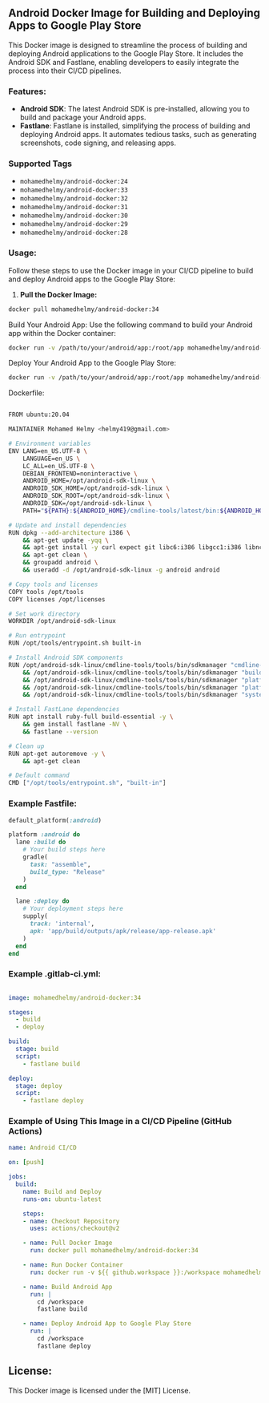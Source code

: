 ## Android Docker Image for Building and Deploying Apps to Google Play Store

This Docker image is designed to streamline the process of building and deploying Android applications to the Google Play Store. It includes the Android SDK and Fastlane, enabling developers to easily integrate the process into their CI/CD pipelines.

### Features:

- **Android SDK**: The latest Android SDK is pre-installed, allowing you to build and package your Android apps.
- **Fastlane**: Fastlane is installed, simplifying the process of building and deploying Android apps. It automates tedious tasks, such as generating screenshots, code signing, and releasing apps.
### Supported Tags
- `mohamedhelmy/android-docker:24`
- `mohamedhelmy/android-docker:33`
- `mohamedhelmy/android-docker:32`
- `mohamedhelmy/android-docker:31`
- `mohamedhelmy/android-docker:30`
- `mohamedhelmy/android-docker:29`
- `mohamedhelmy/android-docker:28`

### Usage:

Follow these steps to use the Docker image in your CI/CD pipeline to build and deploy Android apps to the Google Play Store:

1. **Pull the Docker Image:**

```bash
docker pull mohamedhelmy/android-docker:34
```

Build Your Android App:
Use the following command to build your Android app within the Docker container:


```bash
docker run -v /path/to/your/android/app:/root/app mohamedhelmy/android-docker:34 fastlane build 
```

Deploy Your Android App to the Google Play Store:

```bash
docker run -v /path/to/your/android/app:/root/app mohamedhelmy/android-docker:34 fastlane deploy 
```

Dockerfile:

```bash

FROM ubuntu:20.04

MAINTAINER Mohamed Helmy <helmy419@gmail.com>

# Environment variables
ENV LANG=en_US.UTF-8 \
    LANGUAGE=en_US \
    LC_ALL=en_US.UTF-8 \
    DEBIAN_FRONTEND=noninteractive \
    ANDROID_HOME=/opt/android-sdk-linux \
    ANDROID_SDK_HOME=/opt/android-sdk-linux \
    ANDROID_SDK_ROOT=/opt/android-sdk-linux \
    ANDROID_SDK=/opt/android-sdk-linux \
    PATH="${PATH}:${ANDROID_HOME}/cmdline-tools/latest/bin:${ANDROID_HOME}/cmdline-tools/tools/bin:${ANDROID_HOME}/tools/bin:${ANDROID_HOME}/build-tools/34.0.0:${ANDROID_HOME}/platform-tools:${ANDROID_HOME}/emulator:${ANDROID_HOME}/bin"

# Update and install dependencies
RUN dpkg --add-architecture i386 \
    && apt-get update -yqq \
    && apt-get install -y curl expect git libc6:i386 libgcc1:i386 libncurses5:i386 libstdc++6:i386 zlib1g:i386 openjdk-17-jdk wget unzip vim \
    && apt-get clean \
    && groupadd android \
    && useradd -d /opt/android-sdk-linux -g android android

# Copy tools and licenses
COPY tools /opt/tools
COPY licenses /opt/licenses

# Set work directory
WORKDIR /opt/android-sdk-linux

# Run entrypoint
RUN /opt/tools/entrypoint.sh built-in

# Install Android SDK components
RUN /opt/android-sdk-linux/cmdline-tools/tools/bin/sdkmanager "cmdline-tools;latest" \
    && /opt/android-sdk-linux/cmdline-tools/tools/bin/sdkmanager "build-tools;34.0.0" \
    && /opt/android-sdk-linux/cmdline-tools/tools/bin/sdkmanager "platform-tools" \
    && /opt/android-sdk-linux/cmdline-tools/tools/bin/sdkmanager "platforms;android-34" \
    && /opt/android-sdk-linux/cmdline-tools/tools/bin/sdkmanager "system-images;android-34;google_apis;x86_64"

# Install FastLane dependencies
RUN apt install ruby-full build-essential -y \
    && gem install fastlane -NV \
    && fastlane --version

# Clean up
RUN apt-get autoremove -y \
    && apt-get clean

# Default command
CMD ["/opt/tools/entrypoint.sh", "built-in"]

```



### Example Fastfile:
```ruby
default_platform(:android)

platform :android do
  lane :build do
    # Your build steps here
    gradle(
      task: "assemble",
      build_type: "Release"
    )
  end

  lane :deploy do
    # Your deployment steps here
    supply(
      track: 'internal',
      apk: 'app/build/outputs/apk/release/app-release.apk'
    )
  end
end
```
### Example .gitlab-ci.yml:
```yaml

image: mohamedhelmy/android-docker:34

stages:
  - build
  - deploy

build:
  stage: build
  script:
    - fastlane build

deploy:
  stage: deploy
  script:
    - fastlane deploy
```

### Example of Using This Image in a CI/CD Pipeline (GitHub Actions)
```yaml
name: Android CI/CD

on: [push]

jobs:
  build:
    name: Build and Deploy
    runs-on: ubuntu-latest

    steps:
    - name: Checkout Repository
      uses: actions/checkout@v2

    - name: Pull Docker Image
      run: docker pull mohamedhelmy/android-docker:34

    - name: Run Docker Container
      run: docker run -v ${{ github.workspace }}:/workspace mohamedhelmy/android-docker:34

    - name: Build Android App
      run: |
        cd /workspace
        fastlane build

    - name: Deploy Android App to Google Play Store
      run: |
        cd /workspace
        fastlane deploy


```
## License:
This Docker image is licensed under the [MIT] License.